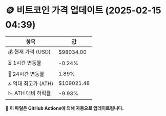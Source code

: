 # 🪙 비트코인 가격 업데이트 (2025-02-15 04:39)

| 항목                | 값 |
|--------------------|----------------|
| 💰 현재 가격 (USD) | $98034.00 |
| ⏳ 1시간 변동률    | -0.24% |
| 📆 24시간 변동률   | 1.89% |
| 🔝 역대 최고가 (ATH) | $109021.48 |
| 📉 ATH 대비 하락률 | -9.93% |

🔄 **이 파일은 GitHub Actions에 의해 자동으로 업데이트됩니다.**
